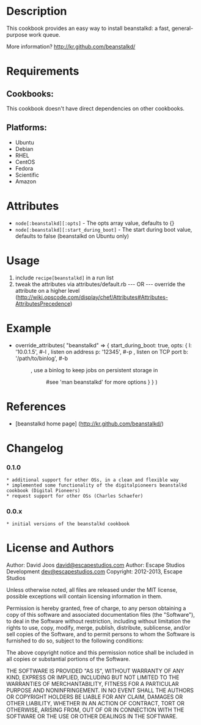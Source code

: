 Description
===========

This cookbook provides an easy way to install beanstalkd: a fast, general-purpose work queue.

More information?
http://kr.github.com/beanstalkd/

Requirements
============

## Cookbooks:

This cookbook doesn't have direct dependencies on other cookbooks.

## Platforms:

* Ubuntu
* Debian
* RHEL
* CentOS
* Fedora
* Scientific
* Amazon

Attributes
==========

* `node[:beanstalkd][:opts]` - The opts array value, defaults to {}
* `node[:beanstalkd][:start_during_boot]` - The start during boot value, defaults to false (beanstalkd on Ubuntu only)

Usage
=====

1) include `recipe[beanstalkd]` in a run list
2) tweak the attributes via attributes/default.rb
	--- OR ---
	override the attribute on a higher level (http://wiki.opscode.com/display/chef/Attributes#Attributes-AttributesPrecedence)

Example
=======

* override_attributes(
	"beanstalkd" => {
	    start_during_boot: true,
	    opts: {
	    	l: '10.0.1.5', #-l <addr>, listen on address <addr>
	        p: '12345', #-p <port>, listen on TCP port <port>
	        b: '/path/to/binlog', #-b <dir>, use a binlog to keep jobs on persistent storage in <dir>
	        #see 'man beanstalkd' for more options
	 	}
	}
)

References
==========

* [beanstalkd home page] (http://kr.github.com/beanstalkd/)

Changelog
=========

### 0.1.0
	* additional support for other OSs, in a clean and flexible way
	* implemented some functionality of the digitalpioneers beanstalkd cookbook (Digital Pioneers)
    * request support for other OSs (Charles Schaefer)

### 0.0.x
    * initial versions of the beanstalkd cookbook

License and Authors
===================

Author: David Joos <david@escapestudios.com>
Author: Escape Studios Development <dev@escapestudios.com>
Copyright: 2012-2013, Escape Studios

Unless otherwise noted, all files are released under the MIT license,
possible exceptions will contain licensing information in them.

Permission is hereby granted, free of charge, to any person obtaining a copy
of this software and associated documentation files (the "Software"), to deal
in the Software without restriction, including without limitation the rights
to use, copy, modify, merge, publish, distribute, sublicense, and/or sell
copies of the Software, and to permit persons to whom the Software is
furnished to do so, subject to the following conditions:

The above copyright notice and this permission notice shall be included in
all copies or substantial portions of the Software.

THE SOFTWARE IS PROVIDED "AS IS", WITHOUT WARRANTY OF ANY KIND, EXPRESS OR
IMPLIED, INCLUDING BUT NOT LIMITED TO THE WARRANTIES OF MERCHANTABILITY,
FITNESS FOR A PARTICULAR PURPOSE AND NONINFRINGEMENT. IN NO EVENT SHALL THE
AUTHORS OR COPYRIGHT HOLDERS BE LIABLE FOR ANY CLAIM, DAMAGES OR OTHER
LIABILITY, WHETHER IN AN ACTION OF CONTRACT, TORT OR OTHERWISE, ARISING FROM,
OUT OF OR IN CONNECTION WITH THE SOFTWARE OR THE USE OR OTHER DEALINGS IN
THE SOFTWARE.
